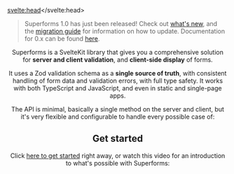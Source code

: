 <script lang="ts">
	import Header from './Header.svelte'
	import Youtube from '$lib/Youtube.svelte'
	import Gallery from './Gallery.svelte'
</script>

<svelte:head><title>Superforms for SvelteKit</title></svelte:head>

> Superforms 1.0 has just been released! Check out [what's new](/whats-new-v1), and the [migration guide](/migration) for information on how to update. Documentation for 0.x can be found [here](https://superforms-legacy.vercel.app/).

<Header />

Superforms is a SvelteKit library that gives you a comprehensive solution for **server and client validation**, and **client-side display** of forms.

It uses a Zod validation schema as a **single source of truth**, with consistent handling of form data and validation errors, with full type safety. It works with both TypeScript and JavaScript, and even in static and single-page apps.

The API is minimal, basically a single method on the server and client, but it's very flexible and configurable to handle every possible case of:

<Gallery />

## Get started

Click [here to get started](/get-started) right away, or watch this video for an introduction to what's possible with Superforms:

<Youtube id="MiKzH3kcVfs" />

<br><br>
